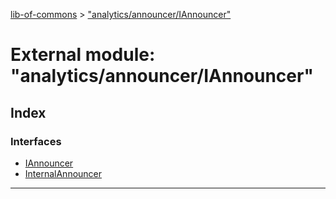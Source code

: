 [lib-of-commons](../README.md) > ["analytics/announcer/IAnnouncer"](../modules/_analytics_announcer_iannouncer_.md)

# External module: "analytics/announcer/IAnnouncer"

## Index

### Interfaces

* [IAnnouncer](../interfaces/_analytics_announcer_iannouncer_.iannouncer.md)
* [InternalAnnouncer](../interfaces/_analytics_announcer_iannouncer_.internalannouncer.md)

---

